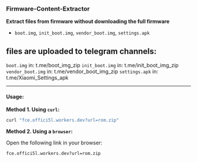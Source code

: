 ### Firmware-Content-Extractor  
**Extract files from firmware without downloading the full firmware**

- `boot.img`, `init_boot.img`, `vendor_boot.img`, `settings.apk`

## files are uploaded to telegram channels:
`boot.img` in: t.me/boot_img_zip
`init_boot.img` in: t.me/init_boot_img_zip
`vendor_boot.img` in: t.me/vendor_boot_img_zip
`settings.apk` in: t.me/Xiaomi_Settings_apk
___

#### **Usage:**

**Method 1. Using `curl`:**

```bash
curl "fce.offici5l.workers.dev?url=rom.zip"
```

**Method 2. Using a `browser`:**

Open the following link in your browser:

`fce.offici5l.workers.dev?url=rom.zip`
